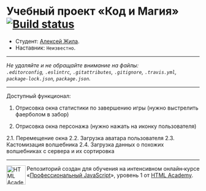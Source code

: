 # Учебный проект «Код и Магия» [![Build status][travis-image]][travis-url]

* Студент: [Алексей Жила](https://up.htmlacademy.ru/javascript/19/user/1168065).
* Наставник: `Неизвестно`.

---

_Не удаляйте и не обращайте внимание на файлы:_<br>
_`.editorconfig`, `.eslintrc`, `.gitattributes`, `.gitignore`, `.travis.yml`, `package-lock.json`, `package.json`._

---

Доступный функционал:

1. Отрисовка окна статистики по завершению игры (нужно выстрелить фаерболом в забор)

2. Отрисовка окна персонажа (нужно нажать на иконку пользователя)

2.1. Перемещение окна
2.2. Загрузка аватара пользователя
2.3. Кастомизация волшебника
2.4. Загрузка данных о похожих волшебниках с сервера и их сортировка

---

<a href="https://htmlacademy.ru/intensive/javascript"><img align="left" width="50" height="50" alt="HTML Academy" src="https://up.htmlacademy.ru/static/img/intensive/javascript/logo-for-github-2.png"></a>

Репозиторий создан для обучения на интенсивном онлайн‑курсе «[Профессиональный JavaScript](https://htmlacademy.ru/intensive/javascript)», уровень 1 от [HTML Academy](https://htmlacademy.ru).

[travis-image]: https://travis-ci.com/htmlacademy-javascript/1168065-code-and-magick-19.svg?branch=master
[travis-url]: https://travis-ci.com/htmlacademy-javascript/1168065-code-and-magick-19
